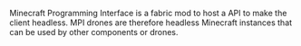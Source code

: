 Minecraft Programming Interface is a fabric mod to host a API to make the client headless.
MPI drones are therefore headless Minecraft instances that can be used by other components or drones.